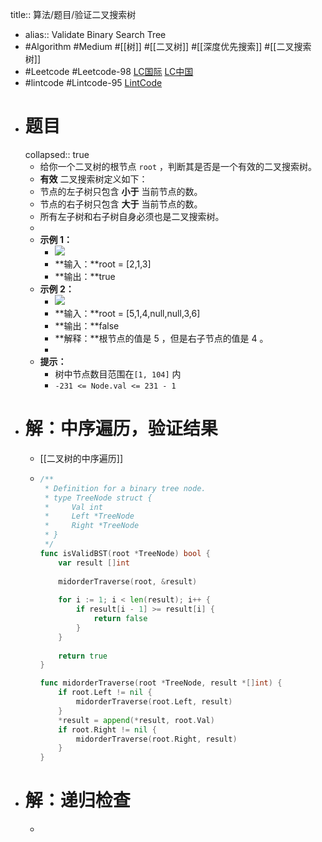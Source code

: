 title:: 算法/题目/验证二叉搜索树

- alias:: Validate Binary Search Tree
- #Algorithm #Medium #[[树]] #[[二叉树]] #[[深度优先搜索]] #[[二叉搜索树]]
- #Leetcode #Leetcode-98 [LC国际](https://leetcode.com/problems/validate-binary-search-tree/) [LC中国](https://leetcode-cn.com/problems/validate-binary-search-tree/)
- #lintcode #Lintcode-95 [LintCode](https://www.lintcode.com/problem/95/)
- # 题目
  collapsed:: true
	- 给你一个二叉树的根节点 `root` ，判断其是否是一个有效的二叉搜索树。
	- **有效** 二叉搜索树定义如下：
	- 节点的左子树只包含 **小于** 当前节点的数。
	- 节点的右子树只包含 **大于** 当前节点的数。
	- 所有左子树和右子树自身必须也是二叉搜索树。
	-
	- **示例 1：**
		- ![](https://assets.leetcode.com/uploads/2020/12/01/tree1.jpg)
		- **输入：**root = [2,1,3]
		- **输出：**true
	- **示例 2：**
		- ![](https://assets.leetcode.com/uploads/2020/12/01/tree2.jpg)
		- **输入：**root = [5,1,4,null,null,3,6]
		- **输出：**false
		- **解释：**根节点的值是 5 ，但是右子节点的值是 4 。
		-
	- **提示：**
		- 树中节点数目范围在`[1, 104]` 内
		- `-231 <= Node.val <= 231 - 1`
- # 解：中序遍历，验证结果
	- [[二叉树的中序遍历]]
	- ```go
	  /**
	   * Definition for a binary tree node.
	   * type TreeNode struct {
	   *     Val int
	   *     Left *TreeNode
	   *     Right *TreeNode
	   * }
	   */
	  func isValidBST(root *TreeNode) bool {
	      var result []int
	      
	      midorderTraverse(root, &result)
	      
	      for i := 1; i < len(result); i++ {
	          if result[i - 1] >= result[i] {
	              return false
	          }
	      }
	      
	      return true
	  }
	  
	  func midorderTraverse(root *TreeNode, result *[]int) {
	      if root.Left != nil {
	          midorderTraverse(root.Left, result)
	      }
	      *result = append(*result, root.Val)
	      if root.Right != nil {
	          midorderTraverse(root.Right, result)
	      }
	  }
	  ```
- # 解：递归检查
	-